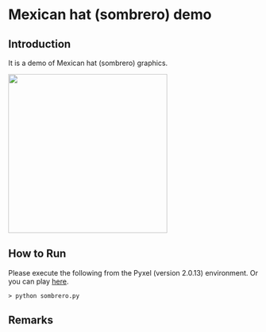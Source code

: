 # Mexican hat (sombrero) demo

## Introduction

It is a demo of Mexican hat (sombrero) graphics.

<img src="https://github.com/jay-kumogata/RetroGames/blob/main/pyxel/sombrero/screenshots/sombrero01.png" width=320 />

## How to Run

Please execute the following from the Pyxel (version 2.0.13) environment.
Or you can play [here](https://kitao.github.io/pyxel/wasm/launcher/?run=jay-kumogata.RetroGames.pyxel.sombrero.sombrero&packages=numpy).

	> python sombrero.py

## Remarks
